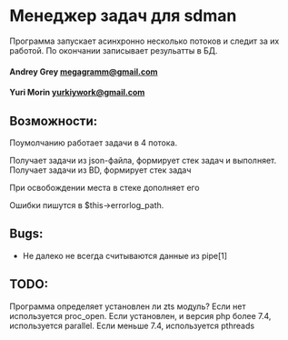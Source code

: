 # Менеджер задач для sdman
Программа запускает асинхронно несколько потоков и следит за их работой. По окончании записывает резульатты в БД.

#### Andrey Grey megagramm@gmail.com
#### Yuri Morin yurkiywork@gmail.com

## Возможности:
Поумолчанию работает задачи в 4 потока.

Получает задачи из json-файла, формирует стек задач и выполняет.
Получает задачи из BD, формирует стек задач

При освобождении места в стеке дополняет его

Ошибки пишутся в $this->errorlog_path.

## Bugs:
- Не далеко не всегда считываются данные из pipe[1]

## TODO:

Программа определяет установлен ли zts модуль?
Если нет используется proc_open.
Если установлен, и версия php более 7.4, используется parallel.
Если меньше 7.4, используется pthreads
